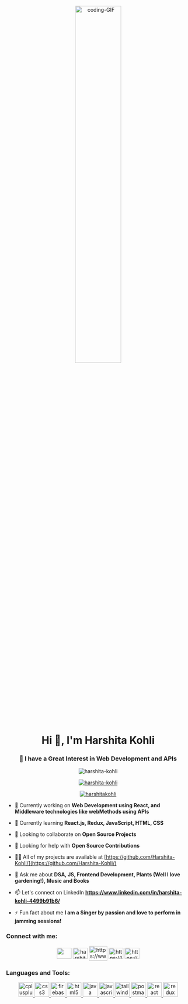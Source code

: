 <p align = "center">
  <img src = "https://media1.giphy.com/media/L1R1tvI9svkIWwpVYr/giphy.gif?cid=ecf05e47nj052d0cymz8hkha91gxyj6qux9dsh7jichhylbr&ep=v1_gifs_search&rid=giphy.gif&ct=g" height="50%" width="50%" alt = "coding-GIF"/>
</p>
<h1 align="center">Hi 👋, I'm Harshita Kohli</h1>

<h3 align="center">👀 I have a Great Interest in Web Development and APIs </h3>

<p align="center"> <img src="https://komarev.com/ghpvc/?username=harshita-kohli&label=Profile%20views&color=0e75b6&style=flat" alt="harshita-kohli" /> </p>

<p align="center"> <a href="https://github.com/ryo-ma/github-profile-trophy"><img src="https://github-profile-trophy.vercel.app/?username=harshita-kohli" alt="harshita-kohli" /></a> </p>

<p align="center"> <a href="https://www.linkedin.com/in/harshita-kohli-4499b91b6/" target="blank"><img src="https://img.shields.io/twitter/follow/harshitakohli20?logo=linkedIn&style=for-the-badge" alt="harshitakohli" /></a> </p>

- 🔭 Currently working on **Web Development using React, and Middleware technologies like webMethods using APIs**

- 🌱 Currently learning **React.js, Redux, JavaScript, HTML, CSS**

- 👯 Looking to collaborate on **Open Source Projects**

- 🤝 Looking for help with **Open Source Contributions**

- 👨‍💻 All of my projects are available at [https://github.com/Harshita-Kohli/](https://github.com/Harshita-Kohli/)

- 💬 Ask me about **DSA, JS, Frontend Development, Plants (Well I love gardening!), Music and Books**

- 📫 Let's connect on LinkedIn **https://www.linkedin.com/in/harshita-kohli-4499b91b6/**

- ⚡ Fun fact about me **I am a Singer by passion and love to perform in jamming sessions!**

<h3 align="left">Connect with me:</h3>
<p align="center">
  <a href="https://github.com/Harshita-Kohli/" target="blank"><img align="center" src="https://media.giphy.com/media/du3J3cXyzhj75IOgvA/giphy.gif" height="30" width="40" /></a>
  <a href="https://twitter.com/harshitakohli20" target="blank"><img align="center" src="https://media.giphy.com/media/SMKiEh9WDO6ze/giphy.gif" alt="harshitakohli20" height="30" width="40" /></a>
  <a href="https://www.linkedin.com/in/harshita-kohli-4499b91b6/" target="blank"><img align="center" src="https://media.giphy.com/media/0R7mnx1ZvrBG42PbNV/giphy.gif" alt="https://www.linkedin.com/in/harshita-kohli-4499b91b6/" height="40" width="50" /></a>
  <a href="https://leetcode.com/harshitakohli/" target="blank"><img align="center" src="https://cdn.iconscout.com/icon/free/png-512/free-leetcode-3628885-3030025.png?f=avif&w=256" alt="https://leetcode.com/harshitakohli/" height="30" width="40" /></a>
  <a href="https://auth.geeksforgeeks.org/user/harshitakohli2016/" target="blank"><img align="center" src="https://img.icons8.com/?size=512&id=AbQBhN9v62Ob&format=png" alt="https://auth.geeksforgeeks.org/user/harshitakohli2016/" height="30" width="40" /></a>
</p>

<h3 align="left">Languages and Tools:</h3>
<p align="center"> 
  <a href="https://www.w3schools.com/cpp/" target="_blank" rel="noreferrer"> <img src="https://upload.wikimedia.org/wikipedia/commons/thumb/1/18/ISO_C%2B%2B_Logo.svg/459px-ISO_C%2B%2B_Logo.svg.png?20170928190710" alt="cplusplus" width="40" height="40"/> </a> 
  <a href="https://www.w3schools.com/css/" target="_blank" rel="noreferrer"> <img src="https://upload.wikimedia.org/wikipedia/commons/thumb/d/d5/CSS3_logo_and_wordmark.svg/544px-CSS3_logo_and_wordmark.svg.png?20160530175649" alt="css3" width="40" height="40"/> </a> 
  <a href="https://firebase.google.com/" target="_blank" rel="noreferrer"> <img src="https://www.vectorlogo.zone/logos/firebase/firebase-icon.svg" alt="firebase" width="40" height="40"/> </a> 
  <a href="https://www.w3.org/html/" target="_blank" rel="noreferrer"> <img src="https://upload.wikimedia.org/wikipedia/commons/thumb/6/61/HTML5_logo_and_wordmark.svg/768px-HTML5_logo_and_wordmark.svg.png?20170517184425" alt="html5" width="40" height="40"/> </a> 
  <a href="https://www.java.com" target="_blank" rel="noreferrer"> <img src="https://www.vectorlogo.zone/logos/java/java-icon.svg" alt="java" width="40" height="40"/> </a> 
  <a href="https://developer.mozilla.org/en-US/docs/Web/JavaScript" target="_blank" rel="noreferrer"> <img src="https://upload.wikimedia.org/wikipedia/commons/thumb/9/99/Unofficial_JavaScript_logo_2.svg/768px-Unofficial_JavaScript_logo_2.svg.png?20141107110902" alt="javascript" width="40" height="40"/> </a>  
  <a href="https://tailwindcss.com/" target="_blank" rel="noreferrer"> <img src="https://upload.wikimedia.org/wikipedia/commons/thumb/d/d5/Tailwind_CSS_Logo.svg/768px-Tailwind_CSS_Logo.svg.png?20230715030042" alt="tailwindCSS" width="40" height="40"/> </a> 
  <a href="https://postman.com" target="_blank" rel="noreferrer"> <img src="https://www.vectorlogo.zone/logos/getpostman/getpostman-icon.svg" alt="postman" width="40" height="40"/> </a> 
  <a href="https://reactjs.org/" target="_blank" rel="noreferrer"> <img src="https://upload.wikimedia.org/wikipedia/commons/thumb/a/a7/React-icon.svg/768px-React-icon.svg.png?20220125121207" alt="react" width="40" height="40"/> </a> 
  <a href="https://redux.js.org" target="_blank" rel="noreferrer"> <img src="https://cdn.worldvectorlogo.com/logos/redux.svg" alt="redux" width="40" height="40"/> </a> </p>

